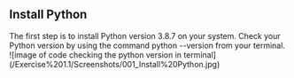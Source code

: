 <h2>Install Python</h2>
<p>
  The first step is to install Python version 3.8.7 on your system. Check your Python version by using the command python --version from your terminal.
  ![image of code checking the python version in terminal](/Exercise%201.1/Screenshots/001_Install%20Python.jpg)
</p>

